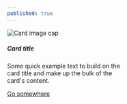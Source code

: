 ```yaml
---
published: true
---
```

  
<div class="card" style="width: 18rem;">
  <img class="card-img-top" src="https://preview.redd.it/4e5ppwsgux661.jpg?auto=webp&s=8aadb242b1ba956ad4ade07fbb55944ea999b77f" alt="Card image cap">
  <div class="card-body">
    <h5 class="card-title">Card title</h5>
    <p class="card-text">Some quick example text to build on the card title and make up the bulk of the card's content.</p>
    <a href="#" class="btn btn-primary">Go somewhere</a>
  </div>
</div>
